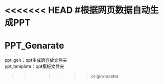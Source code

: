 <<<<<<< HEAD
#根据网页数据自动生成PPT
=======
# PPT_Genarate
ppt_gen：ppt生成后存放文件夹<br>
ppt_template：ppt模板文件夹<br>
>>>>>>> origin/master
